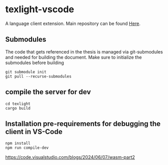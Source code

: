 # texlight-vscode

A language client extension. Main repository can be found [Here](https://github.com/jonas-kell/texlight).

## Submodules

The code that gets referenced in the thesis is managed via git-submodules and needed for building the document. Make sure to initialize the submodules before building

```shell
git submodule init
git pull --recurse-submodules
```

## compile the server for dev

```shell
cd texlight
cargo build
```

## Installation pre-requirements for debugging the client in VS-Code

```shell
npm install
npm run compile-dev
```

https://code.visualstudio.com/blogs/2024/06/07/wasm-part2
